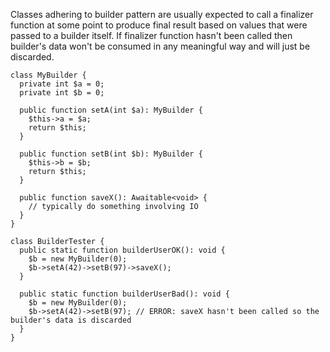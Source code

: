 Classes adhering to builder pattern are usually expected to call a finalizer function at some point to produce final result based on values that were passed to a builder itself. If finalizer function hasn't been called then builder's data won't be consumed in any meaningful way and will just be discarded.

```hack
class MyBuilder {
  private int $a = 0;
  private int $b = 0;

  public function setA(int $a): MyBuilder {
    $this->a = $a;
    return $this;
  }

  public function setB(int $b): MyBuilder {
    $this->b = $b;
    return $this;
  }

  public function saveX(): Awaitable<void> {
    // typically do something involving IO
  }
}

class BuilderTester {
  public static function builderUserOK(): void {
    $b = new MyBuilder(0);
    $b->setA(42)->setB(97)->saveX();
  }

  public static function builderUserBad(): void {
    $b = new MyBuilder(0);
    $b->setA(42)->setB(97); // ERROR: saveX hasn't been called so the builder's data is discarded
  }
}
```
